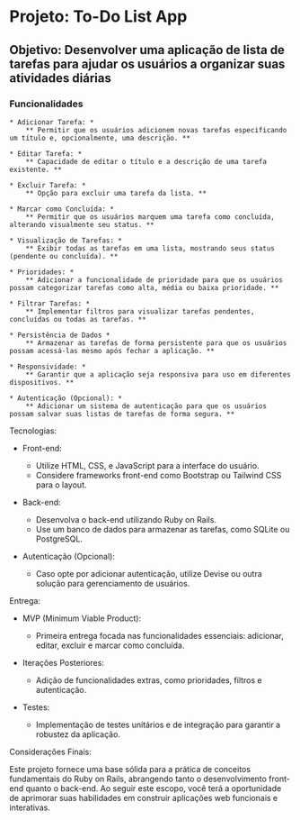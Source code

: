 # Projeto: To-Do List App

## Objetivo: Desenvolver uma aplicação de lista de tarefas para ajudar os usuários a organizar suas atividades diárias

### Funcionalidades

    * Adicionar Tarefa: *
        ** Permitir que os usuários adicionem novas tarefas especificando um título e, opcionalmente, uma descrição. **

    * Editar Tarefa: *
        ** Capacidade de editar o título e a descrição de uma tarefa existente. **

    * Excluir Tarefa: *
        ** Opção para excluir uma tarefa da lista. **

    * Marcar como Concluída: *
        ** Permitir que os usuários marquem uma tarefa como concluída, alterando visualmente seu status. **

    * Visualização de Tarefas: *
        ** Exibir todas as tarefas em uma lista, mostrando seus status (pendente ou concluída). **

    * Prioridades: *
        ** Adicionar a funcionalidade de prioridade para que os usuários possam categorizar tarefas como alta, média ou baixa prioridade. **

    * Filtrar Tarefas: *
        ** Implementar filtros para visualizar tarefas pendentes, concluídas ou todas as tarefas. **

    * Persistência de Dados *
        ** Armazenar as tarefas de forma persistente para que os usuários possam acessá-las mesmo após fechar a aplicação. **

    * Responsividade: *
        ** Garantir que a aplicação seja responsiva para uso em diferentes dispositivos. **

    * Autenticação (Opcional): *
        ** Adicionar um sistema de autenticação para que os usuários possam salvar suas listas de tarefas de forma segura. **

Tecnologias:

- Front-end:
  - Utilize HTML, CSS, e JavaScript para a interface do usuário.
  - Considere frameworks front-end como Bootstrap ou Tailwind CSS para o layout.

- Back-end:
  - Desenvolva o back-end utilizando Ruby on Rails.
  - Use um banco de dados para armazenar as tarefas, como SQLite ou PostgreSQL.

- Autenticação (Opcional):
  - Caso opte por adicionar autenticação, utilize Devise ou outra solução para gerenciamento de usuários.

Entrega:

- MVP (Minimum Viable Product):
  - Primeira entrega focada nas funcionalidades essenciais: adicionar, editar, excluir e marcar como concluída.

- Iterações Posteriores:
  - Adição de funcionalidades extras, como prioridades, filtros e autenticação.

- Testes:
  - Implementação de testes unitários e de integração para garantir a robustez da aplicação.

Considerações Finais:

Este projeto fornece uma base sólida para a prática de conceitos fundamentais do Ruby on Rails, abrangendo tanto o desenvolvimento front-end quanto o back-end. Ao seguir este escopo, você terá a oportunidade de aprimorar suas habilidades em construir aplicações web funcionais e interativas.